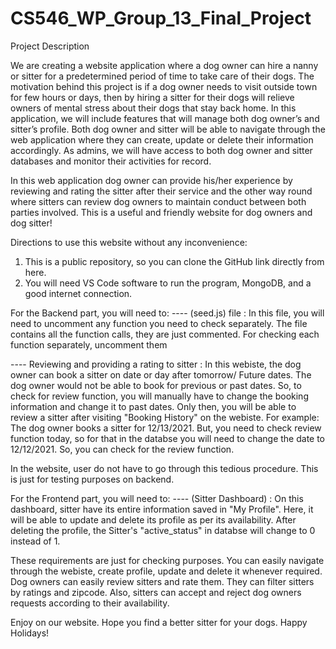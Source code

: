 # CS546_WP_Group_13_Final_Project

Project Description

We are creating a website application where a dog owner can hire a nanny or sitter for a predetermined period of time to take care of their dogs. The motivation behind this project is if a dog owner needs to visit outside town for few hours or days, then by hiring a sitter for their dogs will relieve owners of mental stress about their dogs that stay back home. In this application, we will include features that will manage both dog owner’s and sitter’s profile. Both dog owner and sitter will be able to navigate through the web application where they can create, update or delete their information accordingly. As admins, we will have access to both dog owner and sitter databases and monitor their activities for record. 

In this web application dog owner can provide his/her experience by reviewing and rating the sitter after their service and the other way round where sitters can review dog owners to maintain conduct between both parties involved. This is a useful and friendly website for dog owners and dog sitter!


Directions to use this website without any inconvenience:

1. This is a public repository, so you can clone the GitHub link directly from here.
2. You will need VS Code software to run the program, MongoDB, and a good internet connection.

For the Backend part, you will need to:
---- (seed.js) file : In this file, you will need to uncomment any function you need to check separately. The file contains all the function calls, they are 
                      just commented. For checking each function separately, uncomment them
  
---- Reviewing and providing a rating to sitter : In this webiste, the dog owner can book a sitter on date or day after tomorrow/ Future dates. The dog owner would not be
                                                  able to book for previous or past dates. So, to check for review function, you will manually have to change the booking
                                                  information and change it to past dates. Only then, you will be able to review a sitter after visiting "Booking History" 
                                                  on the webiste. For example: The dog owner books a sitter for 12/13/2021. But, you need to check review function today, 
                                                  so for that in the databse you will need to change the date to 12/12/2021. So, you can check for the review function.
                                                 
   In the website, user do not have to go through this tedious procedure. This is just for testing purposes on backend.
                                                 
For the Frontend part, you will need to:
---- (Sitter Dashboard) : On this dashboard, sitter have its entire information saved in "My Profile". Here, it will be able to update and delete its profile as per its
                          availability. After deleting the profile, the Sitter's "active_status" in databse will change to 0 instead of 1.
                          
                          
                          
These requirements are just for checking purposes. You can easily navigate through the webiste, create profile, update and delete it whenever required. Dog owners can easily review sitters and rate them. They can filter sitters by ratings and zipcode. Also, sitters can accept and reject dog owners requests according to their availability. 


Enjoy on our website. Hope you find a better sitter for your dogs. Happy Holidays!
                                                 
                                                 
                                 
